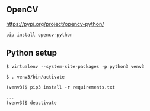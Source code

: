 ## OpenCV
https://pypi.org/project/opencv-python/
```
pip install opencv-python
```

## Python setup
```
$ virtualenv --system-site-packages -p python3 venv3

$ . venv3/bin/activate

(venv3)$ pip3 install -r requirements.txt

...
(venv3)$ deactivate
```


